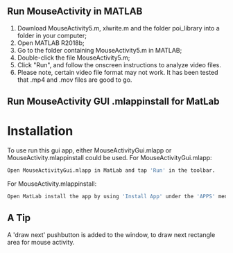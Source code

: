 ## Run MouseActivity in MATLAB
1. Download MouseActivity5.m, xlwrite.m and the folder poi_library into a folder in your computer;
2. Open MATLAB R2018b;
3. Go to the folder containing MouseActivity5.m in MATLAB;
4. Double-click the file MouseActivity5.m;
5. Click "Run", and follow the onscreen instructions to analyze video files. 
6. Please note, certain video file format may not work. It has been tested that .mp4 and .mov files are good to go. 

## Run MouseActivity GUI .mlappinstall for MatLab

# Installation
To use run this gui app, either MouseActivityGui.mlapp or MouseActivity.mlappinstall could be used. 
For MouseActivityGui.mlapp:
```bash
Open MouseActivityGui.mlapp in MatLab and tap 'Run' in the toolbar.
```
For MouseActivity.mlappinstall:
```bash
Open MatLab install the app by using 'Install App' under the 'APPS' menu.
```

## A Tip 
A 'draw next' pushbutton is added to the window, to draw next rectangle area for mouse activity. 
